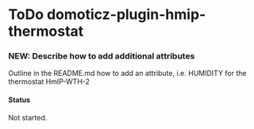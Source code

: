 # ToDo domoticz-plugin-hmip-thermostat

### NEW: Describe how to add additional attributes
Outline in the README.md how to add an attribute, i.e. HUMIDITY for the thermostat HmIP-WTH-2
#### Status
Not started.

